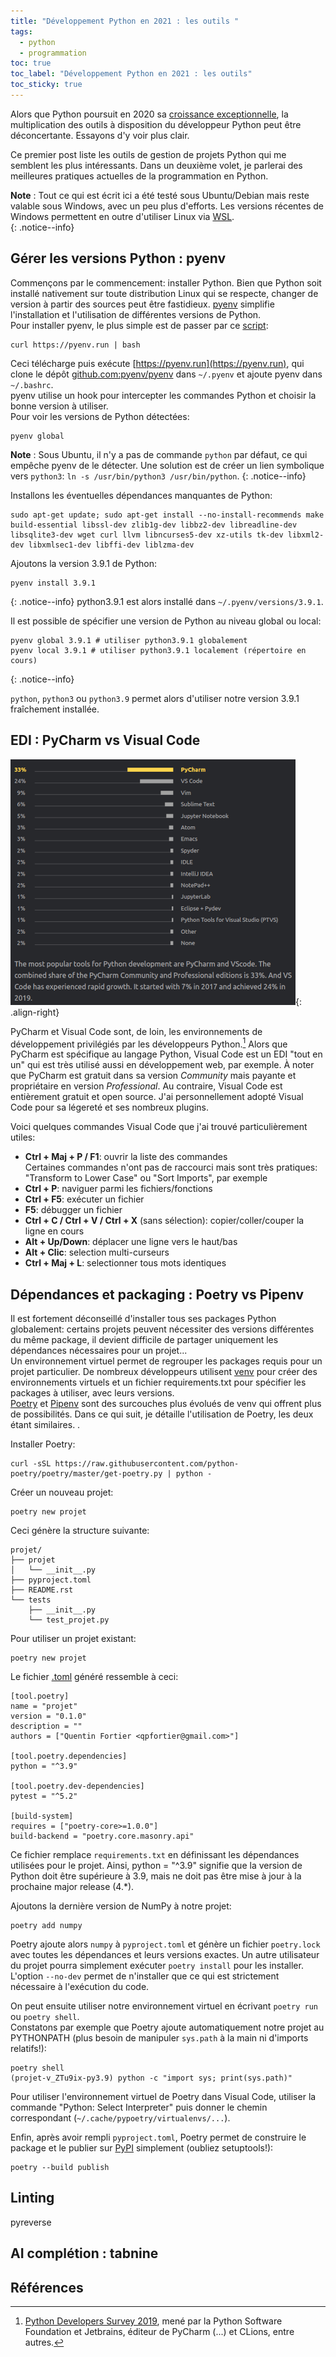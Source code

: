```yaml
---
title: "Développement Python en 2021 : les outils "
tags:
  - python
  - programmation
toc: true
toc_label: "Développement Python en 2021 : les outils"
toc_sticky: true
---
```


Alors que Python poursuit en 2020 sa [croissance exceptionnelle](https://www.tiobe.com/tiobe-index), la multiplication des outils à disposition du développeur Python peut être déconcertante. Essayons d'y voir plus clair.

Ce premier post liste les outils de gestion de projets Python qui me semblent les plus intéressants. Dans un deuxième volet, je parlerai des meilleures pratiques actuelles de la programmation en Python.

**Note** : Tout ce qui est écrit ici a été testé sous Ubuntu/Debian mais reste valable sous Windows, avec un peu plus d'efforts. Les versions récentes de Windows permettent en outre d'utiliser Linux via [WSL](https://docs.microsoft.com/fr-fr/windows/wsl/install-win10).  
{: .notice--info}

## Gérer les versions Python : pyenv

Commençons par le commencement: installer Python. Bien que Python soit installé nativement sur toute distribution Linux qui se respecte, changer de version à partir des sources peut être fastidieux. [pyenv](https://github.com/pyenv/pyenv) simplifie l'installation et l'utilisation de différentes versions de Python.  
Pour installer pyenv, le plus simple est de passer par ce [script](https://github.com/pyenv/pyenv-installer):

~~~ console
curl https://pyenv.run | bash
~~~

Ceci télécharge puis exécute [https://pyenv.run](https://pyenv.run), qui clone le dépôt [github.com:pyenv/pyenv](https://github.com/pyenv/pyenv) dans `~/.pyenv` et ajoute pyenv dans `~/.bashrc`.  
pyenv utilise un hook pour intercepter les commandes Python et choisir la bonne version à utiliser.  
Pour voir les versions de Python détectées:
~~~
pyenv global
~~~
**Note** : Sous Ubuntu, il n'y a pas de commande `python` par défaut, ce qui empêche pyenv de le détecter. Une solution est de créer un lien symbolique vers `python3`: `ln -s /usr/bin/python3 /usr/bin/python`.
{:  .notice--info}

Installons les éventuelles dépendances manquantes de Python: 
~~~
sudo apt-get update; sudo apt-get install --no-install-recommends make build-essential libssl-dev zlib1g-dev libbz2-dev libreadline-dev libsqlite3-dev wget curl llvm libncurses5-dev xz-utils tk-dev libxml2-dev libxmlsec1-dev libffi-dev liblzma-dev
~~~

Ajoutons la version 3.9.1 de Python:
~~~
pyenv install 3.9.1
~~~
{:  .notice--info}
python3.9.1 est alors installé dans `~/.pyenv/versions/3.9.1`.

Il est possible de spécifier une version de Python au niveau global ou local:
~~~
pyenv global 3.9.1 # utiliser python3.9.1 globalement
pyenv local 3.9.1 # utiliser python3.9.1 localement (répertoire en cours)
~~~
{:  .notice--info}

`python`, `python3` ou `python3.9` permet alors d'utiliser notre version 3.9.1 fraîchement installée.

## EDI : PyCharm vs Visual Code 

![image-right](/assets/images/ide_python.png){: .align-right} 

PyCharm et Visual Code sont, de loin, les environnements de développement privilégiés par les développeurs Python.[^1]
Alors que PyCharm est spécifique au langage Python, Visual Code est un EDI "tout en un" qui est très utilisé aussi en développement web, par exemple. 
À noter que PyCharm est gratuit dans sa version *Community* mais payante et propriétaire en version *Professional*. Au contraire, Visual Code est entièrement gratuit et open source. J'ai personnellement adopté Visual Code pour sa légereté et ses nombreux plugins.

Voici quelques commandes Visual Code que j'ai trouvé particulièrement utiles:
- **Ctrl + Maj + P / F1**: ouvrir la liste des commandes  
  Certaines commandes n'ont pas de raccourci mais sont très pratiques: "Transform to Lower Case" ou "Sort Imports", par exemple  
- **Ctrl + P**: naviguer parmi les fichiers/fonctions
- **Ctrl + F5**: exécuter un fichier
- **F5**: débugger un fichier
- **Ctrl + C / Ctrl + V / Ctrl + X** (sans sélection): copier/coller/couper la ligne en cours
- **Alt + Up/Down**: déplacer une ligne vers le haut/bas
- **Alt + Clic**: selection multi-curseurs
- **Ctrl + Maj + L**: selectionner tous mots identiques

## Dépendances et packaging : Poetry vs Pipenv

Il est fortement déconseillé d'installer tous ses packages Python globalement: certains projets peuvent nécessiter des versions différentes du même package, il devient difficile de partager uniquement les dépendances nécessaires pour un projet...  
Un environnement virtuel permet de regrouper les packages requis pour un projet particulier. De nombreux développeurs utilisent [venv](https://docs.python.org/fr/3/tutorial/venv.html) pour créer des environnements virtuels et un fichier requirements.txt pour spécifier les packages à utiliser, avec leurs versions.  
[Poetry](https://python-poetry.org/) et [Pipenv](https://pipenv.pypa.io/en/latest/) sont des surcouches plus évolués de venv qui offrent plus de possibilités. Dans ce qui suit, je détaille l'utilisation de Poetry, les deux étant similaires.  .

Installer Poetry:
~~~
curl -sSL https://raw.githubusercontent.com/python-poetry/poetry/master/get-poetry.py | python -
~~~

Créer un nouveau projet:
~~~
poetry new projet
~~~
Ceci génère la structure suivante:
~~~
projet/
├── projet
│   └── __init__.py
├── pyproject.toml
├── README.rst 
└── tests
    ├── __init__.py
    └── test_projet.py
~~~
Pour utiliser un projet existant:
~~~
poetry new projet
~~~
Le fichier [.toml](https://github.com/toml-lang/toml) généré ressemble à ceci:
~~~
[tool.poetry]
name = "projet"
version = "0.1.0"
description = ""
authors = ["Quentin Fortier <qpfortier@gmail.com>"]

[tool.poetry.dependencies]
python = "^3.9"

[tool.poetry.dev-dependencies]
pytest = "^5.2"

[build-system]
requires = ["poetry-core>=1.0.0"]
build-backend = "poetry.core.masonry.api" 
~~~

Ce fichier remplace `requirements.txt` en définissant les dépendances utilisées pour le projet. Ainsi, python = "^3.9" signifie que la version de Python doit être supérieure à 3.9, mais ne doit pas être mise à jour à la prochaine major release (4.*).

Ajoutons la dernière version de NumPy à notre projet:
~~~
poetry add numpy
~~~
Poetry ajoute alors `numpy` à `pyproject.toml` et génère un fichier `poetry.lock` avec toutes les dépendances et leurs versions exactes. Un autre utilisateur du projet pourra simplement exécuter `poetry install` pour les installer. L'option `--no-dev` permet de n'installer que ce qui est strictement nécessaire à l'exécution du code.

On peut ensuite utiliser notre environnement virtuel en écrivant `poetry run` ou `poetry shell`.  
Constatons par exemple que Poetry ajoute automatiquement notre projet au PYTHONPATH (plus besoin de manipuler `sys.path` à la main ni d'imports relatifs!):
~~~ console
poetry shell
(projet-v_ZTu9ix-py3.9) python -c "import sys; print(sys.path)"
~~~

Pour utiliser l'environnement virtuel de Poetry dans Visual Code, utiliser la commande "Python: Select Interpreter" puis donner le chemin correspondant (`~/.cache/pypoetry/virtualenvs/...`).

Enfin, après avoir rempli `pyproject.toml`, Poetry permet de construire le package et le publier sur [PyPI](https://pypi.org) simplement (oubliez setuptools!):
~~~
poetry --build publish
~~~

## Linting 
pyreverse

## AI complétion : tabnine

## Références

[^1]: [Python Developers Survey 2019](https://www.jetbrains.com/lp/python-developers-survey-2019), mené par la Python Software Foundation et Jetbrains, éditeur de PyCharm (...) et CLions, entre autres.
[^2]: https://cjolowicz.github.io/posts/hypermodern-python-01-setup/